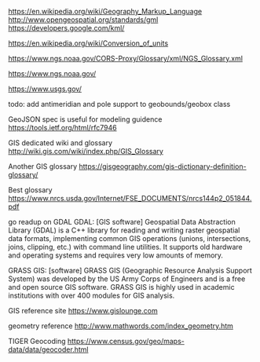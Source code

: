 https://en.wikipedia.org/wiki/Geography_Markup_Language
http://www.opengeospatial.org/standards/gml
https://developers.google.com/kml/

https://en.wikipedia.org/wiki/Conversion_of_units

https://www.ngs.noaa.gov/CORS-Proxy/Glossary/xml/NGS_Glossary.xml

https://www.ngs.noaa.gov/

https://www.usgs.gov/

todo: add antimeridian and pole support to geobounds/geobox class

GeoJSON spec is useful for modeling guidence
https://tools.ietf.org/html/rfc7946

GIS dedicated wiki and glossary
http://wiki.gis.com/wiki/index.php/GIS_Glossary

Another GIS glossary
https://gisgeography.com/gis-dictionary-definition-glossary/

Best glossary
https://www.nrcs.usda.gov/Internet/FSE_DOCUMENTS/nrcs144p2_051844.pdf

go readup on GDAL
GDAL: [GIS software] Geospatial Data Abstraction Library (GDAL) is a C++ library for reading and writing raster geospatial data formats, implementing common GIS operations (unions, intersections, joins, clipping, etc.) with command line utilities. It supports old hardware and operating systems and requires very low amounts of memory. 

GRASS GIS: [software] GRASS GIS (Geographic Resource Analysis Support System) was developed by the US Army Corps of Engineers and is a free and open source GIS software. GRASS GIS is highly used in academic institutions with over 400 modules for GIS analysis. 

GIS reference site
https://www.gislounge.com

geometry reference
http://www.mathwords.com/index_geometry.htm


TIGER Geocoding
https://www.census.gov/geo/maps-data/data/geocoder.html
